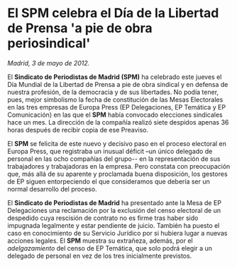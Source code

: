 # El SPM celebra el Día de la Libertad de Prensa 'a pie de obra periosindical'

*Madrid, 3 de mayo de 2012.*

El **Sindicato de Periodistas de Madrid (SPM)** ha celebrado este jueves el Día Mundial de la Libertad de Prensa a pie de obra sindical y en defensa de nuestra profesión, de la democracia y de sus libertades. No podía tener, pues, mejor simbolismo la fecha de constitución de las Mesas Electorales en las tres empresas de Europa Press (EP Delegaciones, EP Temática y EP Comunicación) en las que el **SPM** había convocado elecciones sindicales hace un mes. La dirección de la compañía realizó siete despidos apenas 36 horas después de recibir copia de ese Preaviso.

El **SPM** se felicita de este nuevo y decisivo paso en el proceso electoral en Europa Press, que registraba un inusual déficit –un único delegado de personal en las ocho compañías del grupo-- en la representación de sus trabajadores y trabajadoras en la empresa. Pero constata con preocupación que, más allá de su aparente y proclamada buena disposición, los gestores de EP siguen entorpeciendo el que consideramos que debería ser un normal desarrollo del proceso.

El **Sindicato de Periodistas de Madrid** ha presentado ante la Mesa de EP Delegaciones una reclamación por la exclusión del censo electoral de un despedido cuya rescisión de contrato no es firme tras haber sido impugnada legalmente y estar pendiente de juicio. También ha puesto el caso en conocimiento de su Servicio Jurídico por si hubiera lugar a nuevas acciones legales. El **SPM** muestra su extrañeza, además, por el *adelgazamiento* del censo de EP Temática, que solo podrá elegir a un delegado de personal en vez de los tres inicialmente previstos.
